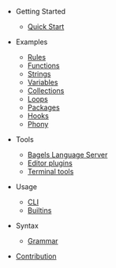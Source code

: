 * Getting Started
  * [Quick Start](guide.md)

* Examples
  * [Rules](examples/rules.md)
  * [Functions](examples/functions.md)
  * [Strings](examples/strings.md)
  * [Variables](examples/variables.md)
  * [Collections](examples/collections.md)
  * [Loops](examples/loops.md)
  * [Packages](examples/packages.md)
  * [Hooks](examples/hooks.md)
  * [Phony](examples/phony.md)

* Tools
  * [Bagels Language Server](tools/bagels.md)
  * [Editor plugins](tools/editors.md)
  * [Terminal tools](tools/terminals.md)

* Usage
  * [CLI](cli.md)
  * [Builtins](builtins.md)

* Syntax
  * [Grammar](grammar.md)

* [Contribution](contribution.md)
